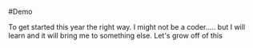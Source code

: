 #Demo 

To get started this year the right way.  I might not be a coder..... but I will learn and it will bring me to something else.
Let's grow off of this
